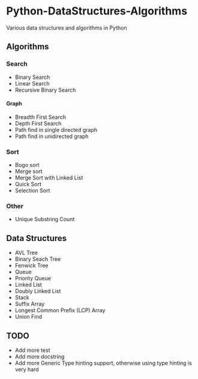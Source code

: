 # Python-DataStructures-Algorithms
Various data structures and algorithms in Python

## Algorithms

### Search

- Binary Search
- Linear Search
- Recursive Binary Search
#### Graph

- Breadth First Search
- Depth First Search
- Path find in single directed graph
- Path find in unidirected graph

### Sort

- Bogo sort
- Merge sort
- Merge Sort with Linked List
- Quick Sort
- Selection Sort

### Other

- Unique Substring Count

## Data Structures

- AVL Tree
- Binary Seach Tree
- Fenwick Tree
- Queue
- Priority Queue
- Linked List
- Doubly Linked List
- Stack
- Suffix Array
- Longest Common Prefix (LCP) Array
- Union Find


## TODO

- Add more test
- Add more docstring
- Add more Generic Type hinting support, otherwise using type hinting is very hard
